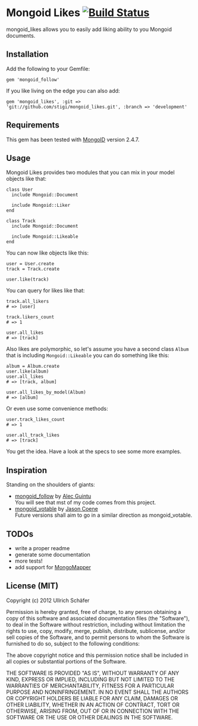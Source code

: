 # Mongoid Likes [![Build Status](https://secure.travis-ci.org/stigi/mongoid_likes.png?branch=master)](http://travis-ci.org/stigi/mongoid_likes)

mongoid_likes allows you to easily add liking ability to you Mongoid documents.


## Installation

Add the following to your Gemfile:

    gem 'mongoid_follow'

If you like living on the edge you can also add:

    gem 'mongoid_likes', :git => 'git://github.com/stigi/mongoid_likes.git', :branch => 'development'


## Requirements

This gem has been tested with [MongoID](http://mongoid.org/) version 2.4.7.


## Usage

Mongoid Likes provides two modules that you can mix in your model objects like that:

    class User
      include Mongoid::Document

      include Mongoid::Liker
    end

    class Track
      include Mongoid::Document

      include Mongoid::Likeable
    end

You can now like objects like this:

    user = User.create
    track = Track.create

    user.like(track)

You can query for likes like that:

    track.all_likers
    # => [user]

    track.likers_count
    # => 1

    user.all_likes
    # => [track]

Also likes are polymorphic, so let's assume you have a second class `Album` that is including `Mongoid::Likeable` you can do something like this:

    album = Album.create
    user.like(album)
    user.all_likes
    # => [track, album]

    user.all_likes_by_model(Album)
    # => [album]

Or even use some convenience methods:

    user.track_likes_count
    # => 1

    user.all_track_likes
    # => [track]

You get the idea. Have a look at the specs to see some more examples.


## Inspiration

Standing on the shoulders of giants:

- [mongoid_follow](https://github.com/alecguintu/mongoid_follow) by [Alec Guintu](https://github.com/alecguintu)  
    You will see that mst of my code comes from this project.
- [mongoid_votable](https://github.com/jcoene/mongoid_voteable) by [Jason Coene](https://github.com/jcoene)  
    Future versions shall aim to go in a similar direction as mongoid_votable.


## TODOs

- write a proper readme
- generate some documentation
- more tests!
- add support for [MongoMapper](http://mongomapper.com/)


## License (MIT)

Copyright (c) 2012 Ullrich Schäfer

Permission is hereby granted, free of charge, to any person obtaining a copy of this software and associated documentation files (the "Software"), to deal in the Software without restriction, including without limitation the rights to use, copy, modify, merge, publish, distribute, sublicense, and/or sell copies of the Software, and to permit persons to whom the Software is furnished to do so, subject to the following conditions:

The above copyright notice and this permission notice shall be included in all copies or substantial portions of the Software.

THE SOFTWARE IS PROVIDED "AS IS", WITHOUT WARRANTY OF ANY KIND, EXPRESS OR IMPLIED, INCLUDING BUT NOT LIMITED TO THE WARRANTIES OF MERCHANTABILITY, FITNESS FOR A PARTICULAR PURPOSE AND NONINFRINGEMENT. IN NO EVENT SHALL THE AUTHORS OR COPYRIGHT HOLDERS BE LIABLE FOR ANY CLAIM, DAMAGES OR OTHER LIABILITY, WHETHER IN AN ACTION OF CONTRACT, TORT OR OTHERWISE, ARISING FROM, OUT OF OR IN CONNECTION WITH THE SOFTWARE OR THE USE OR OTHER DEALINGS IN THE SOFTWARE.